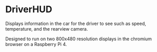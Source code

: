 # DriverHUD

Displays information in the car for the driver to see such as speed, temperature, and the rearview camera.

Designed to run on two 800x480 resolution displays in the chromium browser on a Raspberry Pi 4.